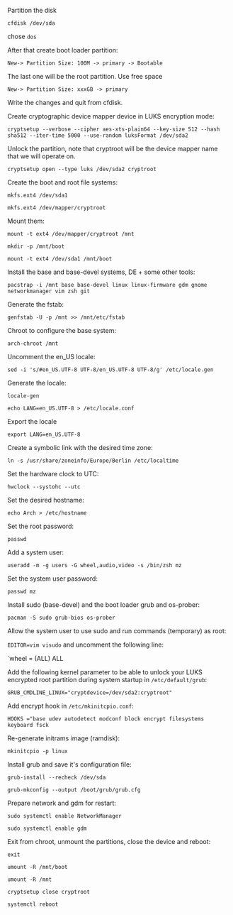 
Partition the disk

`cfdisk /dev/sda`

chose `dos`

After that create boot loader partition:

`New-> Partition Size: 100M -> primary -> Bootable`

The last one will be the root partition. Use free space

`New-> Partition Size: xxxGB -> primary`

Write the changes and quit from cfdisk.

Create cryptographic device mapper device in LUKS encryption mode:

`cryptsetup --verbose --cipher aes-xts-plain64 --key-size 512 --hash sha512 --iter-time 5000 --use-random luksFormat /dev/sda2`

Unlock the partition, note that cryptroot will be the device mapper name that we will operate on.

`cryptsetup open --type luks /dev/sda2 cryptroot`

Create the boot and root file systems:

`mkfs.ext4 /dev/sda1`

`mkfs.ext4 /dev/mapper/cryptroot`

Mount them:

`mount -t ext4 /dev/mapper/cryptroot /mnt`

`mkdir -p /mnt/boot`

`mount -t ext4 /dev/sda1 /mnt/boot`

Install the base and base-devel systems, DE + some other tools:

`pacstrap -i /mnt base base-devel linux linux-firmware gdm gnome networkmanager vim zsh git`

Generate the fstab:

`genfstab -U -p /mnt >> /mnt/etc/fstab`

Chroot to configure the base system:

`arch-chroot /mnt`

Uncomment the en_US locale:

`sed -i 's/#en_US.UTF-8 UTF-8/en_US.UTF-8 UTF-8/g' /etc/locale.gen`

Generate the locale:

`locale-gen`

`echo LANG=en_US.UTF-8 > /etc/locale.conf`

Export the locale

`export LANG=en_US.UTF-8`

Create a symbolic link with the desired time zone:

`ln -s /usr/share/zoneinfo/Europe/Berlin /etc/localtime`

Set the hardware clock to UTC:

`hwclock --systohc --utc`

Set the desired hostname:

`echo Arch > /etc/hostname`

Set the root password:

`passwd`

Add a system user:

`useradd -m -g users -G wheel,audio,video -s /bin/zsh mz`

Set the system user password:

`passwd mz`

Install sudo (base-devel) and the boot loader grub and os-prober:

`pacman -S sudo grub-bios os-prober`

Allow the system user to use sudo and run commands (temporary) as root:

`EDITOR=vim visudo` and uncomment the following line:

`wheel = (ALL) ALL

Add the following kernel parameter to be able to unlock your LUKS encrypted root partition during system startup in `/etc/default/grub`:

`GRUB_CMDLINE_LINUX="cryptdevice=/dev/sda2:cryptroot"`

Add encrypt hook in `/etc/mkinitcpio.conf`:

`HOOKS ="base udev autodetect modconf block encrypt filesystems keyboard fsck`

Re-generate initrams image (ramdisk):

`mkinitcpio -p linux`

Install grub and save it's configuration file:

`grub-install --recheck /dev/sda`

`grub-mkconfig --output /boot/grub/grub.cfg`

Prepare network and gdm for restart:

`sudo systemctl enable NetworkManager`

`sudo systemctl enable gdm`

Exit from chroot, unmount the partitions, close the device and reboot:

`exit`

`umount -R /mnt/boot`


`umount -R /mnt`

`cryptsetup close cryptroot`

`systemctl reboot`